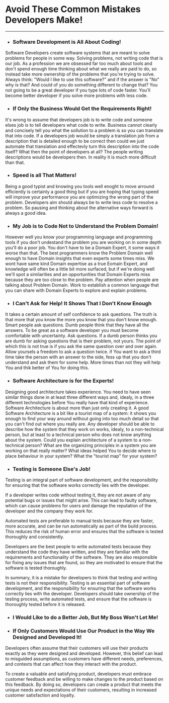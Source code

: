 # Avoid These Common Mistakes Developers Make!
---
 - ### Software Development is All About Coding!

Software Developers create software systems that are meant to solve problems for people in some way. Solving problems, not writing code that is our job. As a profession we are obsessed far too much about tools and don't spend enough time thinking about what we really are paid to do, so instead take more ownership of the problems that you're trying to solve. Always think: "Would I like to use this software?" and if the answer is "No" why is that? And could of you do something different to change that? You not going to be a great developer if you type lots of code faster. You'll become better developer if you solve more problems with less code.

 - ### If Only the Business Would Get the Requirements Right!
 
It's wrong to assume that developers job is to write code and someone elses job is to tell developers what code to write. Business cannot clearly and concisely tell you what the sollution to a problem is so you can translate that into code. If a developers job would be simply a translation job from a description that is detailed enough to be correct then could we just automate that translation and effectevly turn this description into the code itself? What then the point of developers at all? The people writing descriptions would be developers then. In reality it is much more difficult than that.
 
 - ### Speed is all That Matters!

Being a good typist and knowing you tools well enoght to move arround efficiently is certainly a good thing but if you are hoping that typing speed will improve your performance you are optimizing the wrong part of the problem. Developers aim should always be to write less code to resolve a problem. So pausing and thinking about the alternative ways forward is always a good idea.

 - ### My Job is to Code Not to Understand the Problem Domain!

However well you know your programming language and programming tools if you don't undestand the problem you are working on in some depth you'll do a poor job. You don't have to be a Domain Expert, it some ways it worse than that. The best programmers know the Problem Domain well enough to have Domain insights that even experts some times miss. We wont have same kind Domain expertise as a true Eomain Expert, and knowledge will often be a little bit more surfaced, but if we're doing well we'll spot a similarities and an opportunities that Domain Experts miss because they are too close to the problem. Pay attention when people are talking about Problem Domain. Work to establish a common language that you can share with Domain Experts to explore and explain problems.

 - ### I Can't Ask for Help! It Shows That I Don't Know Enough

It takes a certain amount of self confidence to ask questions. The truth is that more that you know the more you know that you don't know enough. Smart people ask questions. Dumb people think that they have all the answers. To be great as a software developer you must become comfortable with uncertainty. Ask questions. If a dumb person thinks you are dumb for asking questions that is their problem, not yours. The point of which this is not true is if you ask the same question over and over again. Allow yoursels a freedom to ask a question twice. if You want to ask a third time take the person with an answer to the side, fess up that you don't understand and ask them for some help. More times than not they will help You and thik better of You for doing this.

 - ### Software Architecture is for the Experts!
 
Designing good architecture takes experience. You need to have seen similar things done in at least three different ways and, idealy, in a three different technologies before You really have that kind of experience. Software Architecture is about more than just only creating it. A good Software Architecture is a bit like a tourist map of a system: it shows you enough to find your way around without going into too much detail so that you can't find out where you really are. Any developer should be able to describe how the system that they work on works, idealy, to a non-technical person, but at least to a technical person who does not know anything about the system. Could you explain architecture of a system to a non-technical person? What are the organizing principles in a system you are working on that really matter? What ideas helped You to decide where to place behaviour in your system? What the "tourist map" for your system? 
 
 - ### Testing is Someone Else's Job!

Testing is an integral part of software development, and the responsibility for ensuring that the software works correctly lies with the developer.

If a developer writes code without testing it, they are not aware of any potential bugs or issues that might arise. This can lead to faulty software, which can cause problems for users and damage the reputation of the developer and the company they work for.

Automated tests are preferable to manual tests because they are faster, more accurate, and can be run automatically as part of the build process. This reduces the risk of human error and ensures that the software is tested thoroughly and consistently.

Developers are the best people to write automated tests because they understand the code they have written, and they are familiar with the requirements and functionality of the software. They are also responsible for fixing any issues that are found, so they are motivated to ensure that the software is tested thoroughly.

In summary, it is a mistake for developers to think that testing and writing tests is not their responsibility. Testing is an essential part of software development, and the responsibility for ensuring that the software works correctly lies with the developer. Developers should take ownership of the testing process, write automated tests, and ensure that the software is thoroughly tested before it is released.

 - ### I Would Like to do a Better Job, But My Boss Won't Let Me!
 - ### If Only Customers Would Use Our Product in the Way We Designed and Developed It!

Developers often assume that their customers will use their products exactly as they were designed and developed. However, this belief can lead to misguided assumptions, as customers have different needs, preferences, and contexts that can affect how they interact with the product.

To create a valuable and satisfying product, developers must embrace customer feedback and be willing to make changes to the product based on this feedback. By doing so, developers can create a product that meets the unique needs and expectations of their customers, resulting in increased customer satisfaction and loyalty.
